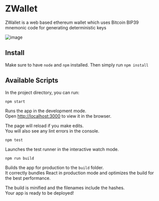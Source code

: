 # ZWallet

ZWallet is a web based ethereum wallet which uses Bitcoin BIP39 mnemonic code for generating deterministic keys

![image](https://user-images.githubusercontent.com/4985062/165834051-406bdb93-b0e1-4fca-af26-e1f8d66de1e9.png)


## Install

Make sure to have `node` and `npm` installed. Then simply run  `npm install`

## Available Scripts

In the project directory, you can run:

`npm start`

Runs the app in the development mode.\
Open [http://localhost:3000](http://localhost:3000) to view it in the browser.

The page will reload if you make edits.\
You will also see any lint errors in the console.

`npm test`

Launches the test runner in the interactive watch mode.

`npm run build`

Builds the app for production to the `build` folder.\
It correctly bundles React in production mode and optimizes the build for the best performance.

The build is minified and the filenames include the hashes.\
Your app is ready to be deployed!


